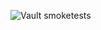 ![Vault smoketests](https://github.com/26NevilleM/QS_ChatGPT/actions/workflows/vault-smoketests.yml/badge.svg?branch=main)
